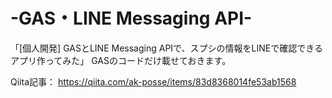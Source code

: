 # -GAS・LINE Messaging API-
「[個人開発] GASとLINE Messaging APIで、スプシの情報をLINEで確認できるアプリ作ってみた」
GASのコードだけ載せておきます。

Qiita記事：
https://qiita.com/ak-posse/items/83d8368014fe53ab1568

